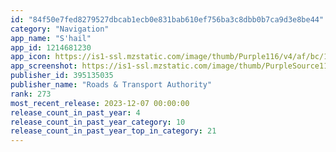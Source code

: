 ```yaml
---
id: "84f50e7fed8279527dbcab1ecb0e831bab610ef756ba3c8dbb0b7ca9d3e8be44"
category: "Navigation"
app_name: "S'hail"
app_id: 1214681230
app_icon: https://is1-ssl.mzstatic.com/image/thumb/Purple116/v4/af/bc/18/afbc1808-0151-4b9e-7798-e533204a9479/AppIcon-0-0-1x_U007emarketing-0-10-0-85-220.png/1024x1024bb.png
app_screenshot: https://is1-ssl.mzstatic.com/image/thumb/PurpleSource116/v4/be/87/b6/be87b68e-5b52-69d6-c982-600ef4d99df7/cc1d11a3-7885-495f-a495-456b0f82acd5_1.jpg/1242x2688bb.png
publisher_id: 395135035
publisher_name: "Roads & Transport Authority"
rank: 273
most_recent_release: 2023-12-07 00:00:00
release_count_in_past_year: 4
release_count_in_past_year_category: 10
release_count_in_past_year_top_in_category: 21
---
```

